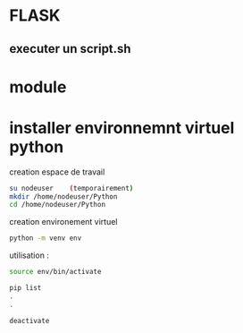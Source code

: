 # FLASK
## executer un script.sh


# module 


# installer environnemnt virtuel python 
creation espace de travail
```bash
su nodeuser    (temporairement)
mkdir /home/nodeuser/Python
cd /home/nodeuser/Python
```
creation environement virtuel
```bash
python -m venv env
```
utilisation : 
```bash
source env/bin/activate

pip list
.
.

deactivate
```

